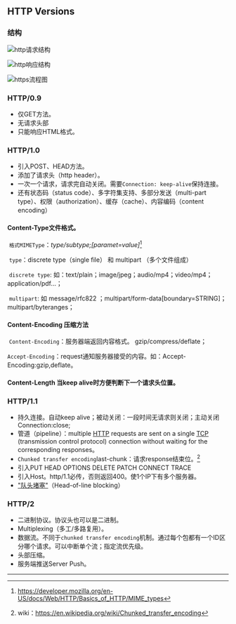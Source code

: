## HTTP Versions

### 结构

![http请求结构](../../../backup/src/http-request.png)

![http响应结构](../../../backup/src/http_response.jpg)

![https流程图](../../../backup/src/http-https.png)

### HTTP/0.9

- 仅GET方法。
- 无请求头部
- 只能响应HTML格式。
### HTTP/1.0
- 引入POST、HEAD方法。
- 添加了请求头（http header）。
- 一次一个请求，请求完自动关闭。需要`Connection: keep-alive`保持连接。
- 还有状态码（status code）、多字符集支持、多部分发送（multi-part type）、权限（authorization）、缓存（cache）、内容编码（content encoding）

#### Content-Type文件格式。

​	`格式MIMEType`：*type/subtype;[paramet=value]*[^media type]

​			`type`：discrete type（single file） 和 multipart （多个文件组成）

​					`discrete type`:	如：text/plain；image/jpeg；audio/mp4；video/mp4；application/pdf…；

​					`multipart`: 如 message/rfc822 ；multipart/form-data[boundary=STRING]；multipart/byteranges；

#### Content-Encoding 压缩方法

​	`Content-Encoding`：服务器端返回内容格式。 gzip/compress/deflate；

​	 `Accept-Encoding`：request通知服务器接受的内容。如：Accept-Encoding:gzip,deflate。

#### Content-Length 当keep alive时方便判断下一个请求头位置。

### HTTP/1.1

- 持久连接。自动keep alive；被动关闭：一段时间无请求则关闭；主动关闭 Connection:close;
- 管道（pipeline）：multiple [HTTP](https://en.wikipedia.org/wiki/HTTP) requests are sent on a single [TCP](https://en.wikipedia.org/wiki/Transmission_Control_Protocol) (transmission control protocol) connection without waiting for the corresponding responses。
- `Chunked transfer encoding`last-chunk：请求response结束位。[^chunked transfer encoding]
- 引入PUT HEAD OPTIONS DELETE PATCH CONNECT TRACE
- 引入Host。http/1.1必传，否则返回400。使1个IP下有多个服务器。
- ["队头堵塞"](https://zh.wikipedia.org/wiki/队头阻塞)（Head-of-line blocking）

### HTTP/2

- 二进制协议。协议头也可以是二进制。
- Multiplexing（多工/多路复用）。
- 数据流。不同于`chunked transfer encoding`机制。通过每个包都有一个ID区分哪个请求。可以中断单个流；指定流优先级。
- 头部压缩。
- 服务端推送Server Push。

---

[^media type]: https://developer.mozilla.org/en-US/docs/Web/HTTP/Basics_of_HTTP/MIME_types
[^chunked transfer encoding]: wiki：https://en.wikipedia.org/wiki/Chunked_transfer_encoding

